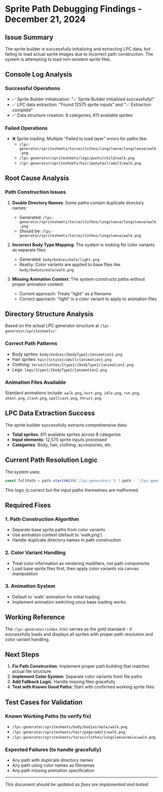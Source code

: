 
# Sprite Path Debugging Findings - December 21, 2024

## Issue Summary

The sprite builder is successfully initializing and extracting LPC data, but failing to load actual sprite images due to incorrect path construction. The system is attempting to load non-existent sprite files.

## Console Log Analysis

### Successful Operations
- ✅ Sprite Builder initialization: "✅ Sprite Builder initialized successfully!"
- ✅ LPC data extraction: "Found 12575 sprite inputs" and "✅ Extraction complete"
- ✅ Data structure creation: 8 categories, 611 available sprites

### Failed Operations
- ❌ Sprite loading: Multiple "Failed to load layer" errors for paths like:
  - `/lpc-generator/spritesheets/torso/clothes/longsleeve/longsleeve/walk.png`
  - `/lpc-generator/spritesheets/legs/pants/child/walk.png`
  - `/lpc-generator/spritesheets/hair/ponytail/adult/walk.png`

## Root Cause Analysis

### Path Construction Issues

1. **Double Directory Names**: Some paths contain duplicate directory names:
   - Generated: `/lpc-generator/spritesheets/torso/clothes/longsleeve/longsleeve/walk.png`
   - Should be: `/lpc-generator/spritesheets/torso/clothes/longsleeve/walk.png`

2. **Incorrect Body Type Mapping**: The system is looking for color variants as separate files:
   - Generated: `body/bodies/male/light.png`
   - Reality: Color variants are applied to base files like `body/bodies/male/walk.png`

3. **Missing Animation Context**: The system constructs paths without proper animation context:
   - Current approach: Treats "light" as a filename
   - Correct approach: "light" is a color variant to apply to animation files

## Directory Structure Analysis

Based on the actual LPC generator structure at `/lpc-generator/spritesheets/`:

### Correct Path Patterns
- Body sprites: `body/bodies/{bodyType}/{animation}.png`
- Hair sprites: `hair/{style}/adult/{animation}.png`
- Clothing: `torso/clothes/{type}/{bodyType}/{animation}.png`
- Legs: `legs/{type}/{bodyType}/{animation}.png`

### Animation Files Available
Standard animations include: `walk.png`, `hurt.png`, `idle.png`, `run.png`, `shoot.png`, `slash.png`, `spellcast.png`, `thrust.png`

## LPC Data Extraction Success

The sprite builder successfully extracts comprehensive data:
- **Total sprites**: 611 available sprites across 8 categories
- **Input elements**: 12,575 sprite inputs processed
- **Categories**: Body, hair, clothing, accessories, etc.

## Current Path Resolution Logic

The system uses:
```javascript
const fullPath = path.startsWith('/lpc-generator/') ? path : `/lpc-generator/spritesheets/${path}`;
```

This logic is correct but the input paths themselves are malformed.

## Required Fixes

### 1. Path Construction Algorithm
- Separate base sprite paths from color variants
- Use animation context (default to 'walk.png')
- Handle duplicate directory names in path construction

### 2. Color Variant Handling
- Treat color information as rendering modifiers, not path components
- Load base sprite files first, then apply color variants via canvas manipulation

### 3. Animation System
- Default to 'walk' animation for initial loading
- Implement animation switching once base loading works

## Working Reference

The `/lpc-generator/index.html` serves as the gold standard - it successfully loads and displays all sprites with proper path resolution and color variant handling.

## Next Steps

1. **Fix Path Construction**: Implement proper path building that matches actual file structure
2. **Implement Color System**: Separate color variants from file paths
3. **Add Fallback Logic**: Handle missing files gracefully
4. **Test with Known Good Paths**: Start with confirmed working sprite files

## Test Cases for Validation

### Known Working Paths (to verify fix)
- `/lpc-generator/spritesheets/body/bodies/male/walk.png`
- `/lpc-generator/spritesheets/hair/page/adult/walk.png`
- `/lpc-generator/spritesheets/torso/clothes/longsleeve/male/walk.png`

### Expected Failures (to handle gracefully)
- Any path with duplicate directory names
- Any path using color names as filenames
- Any path missing animation specification

---

*This document should be updated as fixes are implemented and tested.*
